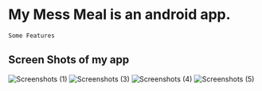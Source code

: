 # My Mess Meal is an android app.
```
Some Features
```
## Screen Shots of my app

![Screenshots (1)](https://user-images.githubusercontent.com/46674013/75118426-40cca480-56a4-11ea-9fb8-4a940e90a7bb.jpg)
![Screenshots (3)](https://user-images.githubusercontent.com/46674013/75118427-41fdd180-56a4-11ea-9421-f122fc3f1576.jpg)
![Screenshots (4)](https://user-images.githubusercontent.com/46674013/75118428-42966800-56a4-11ea-9b31-8376d16adc78.jpg)
![Screenshots (5)](https://user-images.githubusercontent.com/46674013/75118429-432efe80-56a4-11ea-96f4-4044ac3d1f48.jpg)

